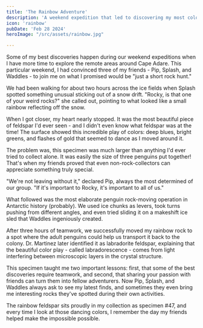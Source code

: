 ```yaml
---
title: 'The Rainbow Adventure'
description: 'A weekend expedition that led to discovering my most colorful specimen with help from colony friends'
icon: 'rainbow'
pubDate: 'Feb 28 2024'
heroImage: "/src/assets/rainbow.jpg"

---
```

Some of my best discoveries happen during our weekend expeditions when I have more time to explore the remote areas around Cape Adare. This particular weekend, I had convinced three of my friends - Pip, Splash, and Waddles - to join me on what I promised would be "just a short rock hunt."

We had been walking for about two hours across the ice fields when Splash spotted something unusual sticking out of a snow drift. "Rocky, is that one of your weird rocks?" she called out, pointing to what looked like a small rainbow reflecting off the snow.

When I got closer, my heart nearly stopped. It was the most beautiful piece of feldspar I'd ever seen - and I didn't even know what feldspar was at the time! The surface showed this incredible play of colors: deep blues, bright greens, and flashes of gold that seemed to dance as I moved around it.

The problem was, this specimen was much larger than anything I'd ever tried to collect alone. It was easily the size of three penguins put together! That's when my friends proved that even non-rock-collectors can appreciate something truly special.

"We're not leaving without it," declared Pip, always the most determined of our group. "If it's important to Rocky, it's important to all of us."

What followed was the most elaborate penguin rock-moving operation in Antarctic history (probably). We used ice chunks as levers, took turns pushing from different angles, and even tried sliding it on a makeshift ice sled that Waddles ingeniously created.

After three hours of teamwork, we successfully moved my rainbow rock to a spot where the adult penguins could help us transport it back to the colony. Dr. Martinez later identified it as labradorite feldspar, explaining that the beautiful color play - called labradorescence - comes from light interfering between microscopic layers in the crystal structure.

This specimen taught me two important lessons: first, that some of the best discoveries require teamwork, and second, that sharing your passion with friends can turn them into fellow adventurers. Now Pip, Splash, and Waddles always ask to see my latest finds, and sometimes they even bring me interesting rocks they've spotted during their own activities.

The rainbow feldspar sits proudly in my collection as specimen #47, and every time I look at those dancing colors, I remember the day my friends helped make the impossible possible.